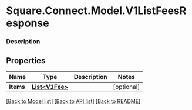 # Square.Connect.Model.V1ListFeesResponse

### Description



## Properties

Name | Type | Description | Notes
------------ | ------------- | ------------- | -------------
**Items** | [**List&lt;V1Fee&gt;**](V1Fee.md) |  | [optional] 



[[Back to Model list]](../README.md#documentation-for-models) [[Back to API list]](../README.md#documentation-for-api-endpoints) [[Back to README]](../README.md)

